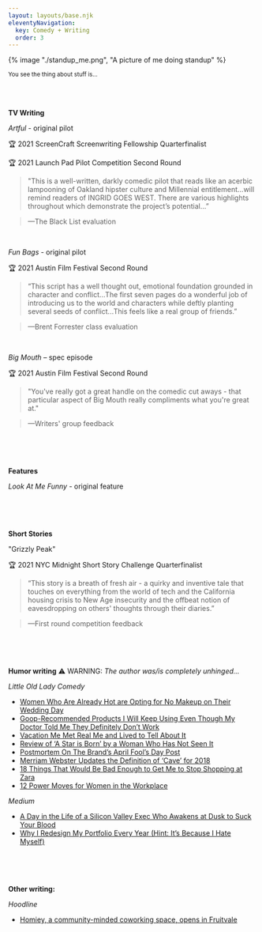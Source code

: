 ```yaml
---
layout: layouts/base.njk
eleventyNavigation:
  key: Comedy + Writing
  order: 3
---
```


{% image "./standup_me.png", "A picture of me doing standup" %}

<small>You see the thing about stuff is...</small>

</br>
</br>


**TV Writing**

*Artful* - original pilot

🏆 2021 ScreenCraft Screenwriting Fellowship Quarterfinalist

🏆 2021 Launch Pad Pilot Competition Second Round

> "This is a well-written, darkly comedic pilot that reads like an acerbic lampooning of Oakland hipster culture and Millennial entitlement…will remind readers of INGRID GOES WEST. There are various highlights throughout which demonstrate the project’s potential…”


> —The Black List evaluation

</br>


*Fun Bags* - original pilot

🏆 2021 Austin Film Festival Second Round

> “This script has a well thought out, emotional foundation grounded in character and conflict...The first seven pages do a wonderful job of introducing us to the world and characters while deftly planting several seeds of conflict...This feels like a real group of friends.”


> —Brent Forrester class evaluation

</br>


*Big Mouth* – spec episode

🏆 2021 Austin Film Festival Second Round

> "You've really got a great handle on the comedic cut aways - that particular aspect of Big Mouth really compliments what you're great at."


> —Writers' group feedback

</br>
</br>
</br>

**Features**

*Look At Me Funny* - original feature

</br>
</br>
</br>

**Short Stories**

"Grizzly Peak"

🏆 2021 NYC Midnight Short Story Challenge Quarterfinalist

> “This story is a breath of fresh air - a quirky and inventive tale that touches on everything from the world of tech and the California housing crisis to New Age insecurity and the offbeat notion of eavesdropping on others' thoughts through their diaries.”


> —First round competition feedback

</br>
</br>
</br>


**Humor writing**
⚠️ WARNING: *The author was/is completely unhinged...*

*Little Old Lady Comedy*
- [Women Who Are Already Hot are Opting for No Makeup on Their Wedding Day](https://littleoldladycomedy.com/2018/04/26/women-who-are-already-hot-are-opting-for-no-makeup-on-their-wedding-day/)
- [Goop-Recommended Products I Will Keep Using Even Though My Doctor Told Me They Definitely Don’t Work](https://littleoldladycomedy.com/2018/03/08/goop-recommended-products-i-will-keep-using-even-though-my-doctor-told-me-they-definitely-dont/)
- [Vacation Me Met Real Me and Lived to Tell About It](https://littleoldladycomedy.com/2018/04/12/vacation-me-met-real-me-and-lived-to-tell-about-it/)
- [Review of ‘A Star is Born’ by a Woman Who Has Not Seen It](https://littleoldladycomedy.com/2018/10/15/review-of-a-star-is-born-by-a-woman-who-has-not-seen-it/)
- [Postmortem On The Brand’s April Fool’s Day Post](https://littleoldladycomedy.com/2019/04/02/postmortem-on-the-brands-april-fools-day-post/)
- [Merriam Webster Updates the Definition of ‘Cave’ for 2018](https://littleoldladycomedy.com/2018/06/05/merriam-webster-updates-the-definition-of-cave-for-2018/)
- [18 Things That Would Be Bad Enough to Get Me to Stop Shopping at Zara](hhttps://littleoldladycomedy.com/2018/02/21/18-things-that-would-be-bad-enough-to-get-me-to-stop-shopping-at-zara/)
- [12 Power Moves for Women in the Workplace](https://littleoldladycomedy.com/2018/02/13/12-power-moves-for-women-in-the-workplace/)


*Medium*
- [A Day in the Life of a Silicon Valley Exec Who Awakens at Dusk to Suck Your Blood](https://medium.com/@lydiastory/a-day-in-the-life-of-a-silicon-valley-exec-who-awakens-at-dusk-to-suck-your-blood-8d229cefcb19?)
- [Why I Redesign My Portfolio Every Year (Hint: It’s Because I Hate Myself)](https://blog.prototypr.io/why-i-redesign-my-portfolio-every-year-hint-its-because-i-hate-myself-434598ebbf7b?)


</br>
</br>
</br>

**Other writing:**	

*Hoodline*

- [Homiey, a community-minded coworking space, opens in Fruitvale](https://hoodline.com/2019/06/homiey-a-community-minded-coworking-space-opens-in-fruitvale)